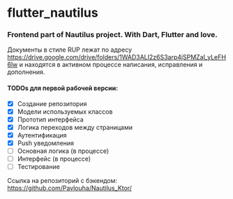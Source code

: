 # flutter_nautilus
### Frontend part of Nautilus project. With Dart, Flutter and love.

Документы в стиле RUP лежат по адресу https://drive.google.com/drive/folders/1WAD3ALI2z6S3arp4jSPMZaI_yLeFH6lw и находятся в активном процессе написания, исправления и дополнения.

#### TODOs для первой рабочей версии:

- [x] Создание репозитория
- [x] Модели используемых классов
- [x] Прототип интерфейса
- [x] Логика переходов между страницами
- [x] Аутентификация
- [x] Push уведомления
- [ ] Основная логика (в процессе)
- [ ] Интерфейс (в процессе)
- [ ] Тестирование

Ссылка на репозиторий с бэкендом: https://github.com/Pavlouha/Nautilus_Ktor/
